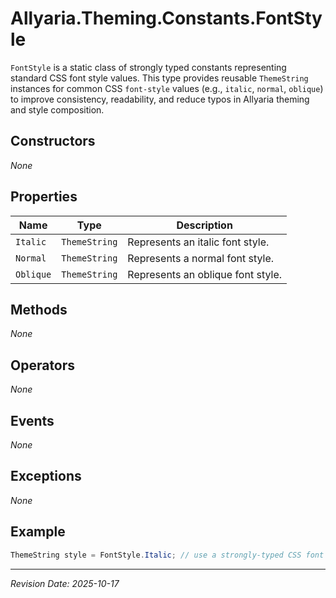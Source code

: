 ﻿# Allyaria.Theming.Constants.FontStyle

`FontStyle` is a static class of strongly typed constants representing standard CSS font style values. This type
provides reusable `ThemeString` instances for common CSS `font-style` values (e.g., `italic`, `normal`, `oblique`) to
improve consistency, readability, and reduce typos in Allyaria theming and style composition.

## Constructors

*None*

## Properties

| Name      | Type          | Description                       |
|-----------|---------------|-----------------------------------|
| `Italic`  | `ThemeString` | Represents an italic font style.  |
| `Normal`  | `ThemeString` | Represents a normal font style.   |
| `Oblique` | `ThemeString` | Represents an oblique font style. |

## Methods

*None*

## Operators

*None*

## Events

*None*

## Exceptions

*None*

## Example

```csharp
ThemeString style = FontStyle.Italic; // use a strongly-typed CSS font style
```

---

*Revision Date: 2025-10-17*
